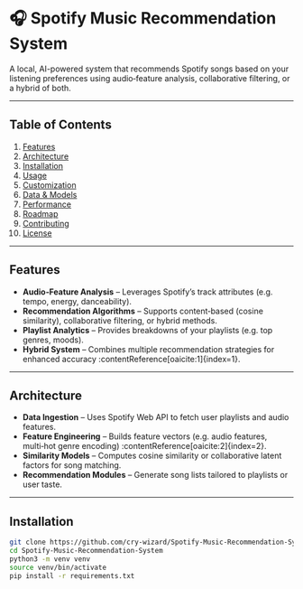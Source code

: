 # 🎧 Spotify Music Recommendation System

A local, AI-powered system that recommends Spotify songs based on your listening preferences using audio‑feature analysis, collaborative filtering, or a hybrid of both.

---

## Table of Contents

1. [Features](#features)  
2. [Architecture](#architecture)  
3. [Installation](#installation)  
4. [Usage](#usage)  
5. [Customization](#customization)  
6. [Data & Models](#data--models)  
7. [Performance](#performance)  
8. [Roadmap](#roadmap)  
9. [Contributing](#contributing)  
10. [License](#license)  

---

## Features

- **Audio‑Feature Analysis** – Leverages Spotify’s track attributes (e.g. tempo, energy, danceability).  
- **Recommendation Algorithms** – Supports content‑based (cosine similarity), collaborative filtering, or hybrid methods.  
- **Playlist Analytics** – Provides breakdowns of your playlists (e.g. top genres, moods).  
- **Hybrid System** – Combines multiple recommendation strategies for enhanced accuracy :contentReference[oaicite:1]{index=1}.

---

## Architecture

- **Data Ingestion** – Uses Spotify Web API to fetch user playlists and audio features.  
- **Feature Engineering** – Builds feature vectors (e.g. audio features, multi‑hot genre encoding) :contentReference[oaicite:2]{index=2}.  
- **Similarity Models** – Computes cosine similarity or collaborative latent factors for song matching.  
- **Recommendation Modules** – Generate song lists tailored to playlists or user taste.

---

## Installation

```bash
git clone https://github.com/cry-wizard/Spotify-Music-Recommendation-System.git
cd Spotify-Music-Recommendation-System
python3 -m venv venv
source venv/bin/activate
pip install -r requirements.txt
